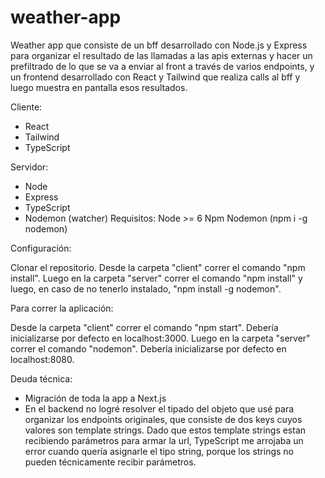 # weather-app
Weather app que consiste de un bff desarrollado con Node.js y Express para organizar el resultado de las llamadas a las apis externas y hacer un prefiltrado de lo que se va a enviar al front a través de varios endpoints, y un frontend desarrollado con React y Tailwind que realiza calls al bff y luego muestra en pantalla esos resultados.

Cliente:

- React
- Tailwind
- TypeScript

Servidor:

- Node
- Express
- TypeScript
- Nodemon (watcher)
Requisitos: Node >= 6 Npm Nodemon (npm i -g nodemon)

Configuración:

Clonar el repositorio. Desde la carpeta "client" correr el comando "npm install".
Luego en la carpeta "server" correr el comando "npm install" y luego, en caso de no tenerlo instalado, "npm install -g nodemon".

Para correr la aplicación:

Desde la carpeta "client" correr el comando "npm start". Debería inicializarse por defecto en localhost:3000.
Luego en la carpeta "server" correr el comando "nodemon". Debería inicializarse por defecto en localhost:8080.

Deuda técnica:
- Migración de toda la app a Next.js
- En el backend no logré resolver el tipado del objeto que usé para organizar los endpoints originales, que consiste de dos keys cuyos valores son template strings. Dado que estos template strings estan recibiendo parámetros para armar la url, TypeScript me arrojaba un error cuando quería asignarle el tipo string, porque los strings no pueden técnicamente recibir parámetros.
